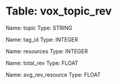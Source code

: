 Table: vox_topic_rev
====================

Name: topic
Type: STRING

Name: tag_id
Type: INTEGER

Name: resources
Type: INTEGER

Name: total_rev
Type: FLOAT

Name: avg_rev_resource
Type: FLOAT


